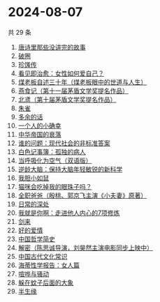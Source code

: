 # 2024-08-07

共 29 条

<!-- BEGIN WEREAD -->
<!-- 最后更新时间 2024-08-07 18:01:08 +0800 -->
1. [唐诗里那些没讲完的故事](https://weread.qq.com/web/bookDetail/a9732d50813ab90ecg012951)
1. [破圈](https://weread.qq.com/web/bookDetail/50c32af07277058150cb186)
1. [珍馐传](https://weread.qq.com/web/bookDetail/81f32a20813ab911cg012cfb)
1. [看见即治愈：女性如何爱自己？](https://weread.qq.com/web/bookDetail/d6f321e0813ab911bg011896)
1. [煤老板自述三十年（煤老板眼中的世道与人生）](https://weread.qq.com/web/bookDetail/87432450813ab9177g0110f5)
1. [燕食记（第十一届茅盾文学奖提名作品）](https://weread.qq.com/web/bookDetail/05f32020813ab9135g0152ff)
1. [北鸢（第十届茅盾文学奖提名作品）](https://weread.qq.com/web/bookDetail/bad32b607169946cbad8dad)
1. [朱雀](https://weread.qq.com/web/bookDetail/46f32170813ab9138g0188ca)
1. [多余的话](https://weread.qq.com/web/bookDetail/81b32810727dc96e81b8e14)
1. [一个人的小确幸](https://weread.qq.com/web/bookDetail/94632160813ab90b6g011868)
1. [中华帝国的衰落](https://weread.qq.com/web/bookDetail/0c8325e05d1f110c8edf190)
1. [谁的问题：现代社会的非标准答案](https://weread.qq.com/web/bookDetail/81632910813ab7f4ag0140ce)
1. [白色记事簿：孤独的病人](https://weread.qq.com/web/bookDetail/73332b10813ab909fg0175e6)
1. [当呼吸化为空气（双语版）](https://weread.qq.com/web/bookDetail/b4c3215072289563b4cc79b)
1. [逆龄大脑：保持大脑年轻敏锐的新科学](https://weread.qq.com/web/bookDetail/41c32a10729e73e141caad9)
1. [我胆小如鼠](https://weread.qq.com/web/bookDetail/276323e0813ab90a5g0144d7)
1. [猫咪会吃掉我的眼珠子吗？](https://weread.qq.com/web/bookDetail/61232210813ab7a00g0141ae)
1. [全职爸爸（殷桃、郭京飞主演《小夫妻》原著）](https://weread.qq.com/web/bookDetail/49e32fc07195277849ef13c)
1. [日常的深处](https://weread.qq.com/web/bookDetail/60d32150813ab872eg0185d3)
1. [我就是你啊：走进他人内心的7项修炼](https://weread.qq.com/web/bookDetail/6e032890813ab6b7ag0171a5)
1. [剑来](https://weread.qq.com/web/bookDetail/8e5326b07153adcf8e53d42)
1. [好的爱情](https://weread.qq.com/web/bookDetail/09032180813ab9098g0191f3)
1. [中国哲学简史](https://weread.qq.com/web/bookDetail/549325305e38395491a289f)
1. [解密（陈思诚导演，刘昊然主演电影同步上映中）](https://weread.qq.com/web/bookDetail/e1c32c205c9f30e1cdf7d38)
1. [中国古代文化常识](https://weread.qq.com/web/bookDetail/36832c507164851a368ca1b)
1. [海蒂性学报告：女人篇](https://weread.qq.com/web/bookDetail/6bc323607165376b6bc18e2)
1. [喧哗与骚动](https://weread.qq.com/web/bookDetail/66f3293072040eaf66fa576)
1. [躲在蚊子后面的大象](https://weread.qq.com/web/bookDetail/bfc32800813ab883bg0165f3)
1. [半生缘](https://weread.qq.com/web/bookDetail/e4932660715be537e4963de)
<!-- END WEREAD -->